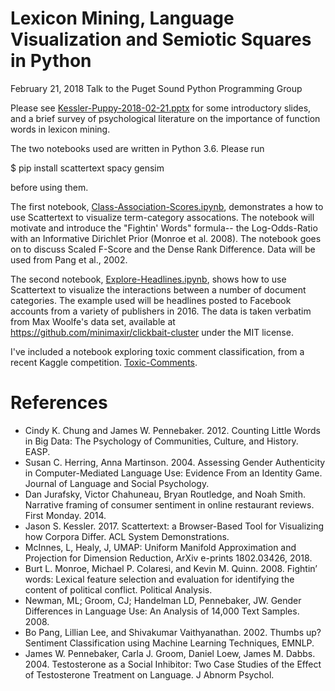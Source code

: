 # Lexicon Mining, Language Visualization and Semiotic Squares in Python
February 21, 2018 
Talk to the Puget Sound Python Programming Group

Please see [Kessler-Puppy-2018-02-21.pptx](Kessler-Puppy-2018-02-21.pptx) for some introductory slides, and a brief survey of psychological literature on the importance of function words in lexicon mining.

The two notebooks used are written in Python 3.6.  Please run

$ pip install scattertext spacy gensim

before using them.  

The first notebook, [Class-Association-Scores.ipynb](http://nbviewer.jupyter.org/github/JasonKessler/PuPPyTalk/blob/master/notebooks/Class-Association-Scores.ipynb), demonstrates a how to use Scattertext to visualize term-category assocations.  The notebook will motivate and introduce the "Fightin' Words" formula-- the Log-Odds-Ratio with an Informative Dirichlet Prior (Monroe et al. 2008).  The notebook goes on to discuss Scaled F-Score and the Dense Rank Difference. Data will be used from Pang et al., 2002.  

The second notebook, [Explore-Headlines.ipynb](http://nbviewer.jupyter.org/github/JasonKessler/PuPPyTalk/blob/master/notebooks/Explore-Headlines.ipynb), shows how to use Scattertext to visualize the interactions between a number of document categories.  The example used will be headlines posted to Facebook accounts from a variety of publishers in 2016. The data is taken verbatim from Max Woolfe's data set, available at https://github.com/minimaxir/clickbait-cluster under the MIT license.

I've included a notebook exploring toxic comment classification, from a recent Kaggle competition. [Toxic-Comments](http://nbviewer.jupyter.org/github/JasonKessler/PuPPyTalk/blob/master/notebooks/Toxic-Comments.ipynb).

# References
* Cindy K. Chung and James W. Pennebaker. 2012. Counting Little Words in Big Data: The Psychology of Communities, Culture, and History. EASP.
* Susan C. Herring, Anna Martinson. 2004. Assessing Gender Authenticity in Computer-Mediated Language Use: Evidence From an Identity Game. Journal of Language and Social Psychology. 
* Dan Jurafsky, Victor Chahuneau, Bryan Routledge, and Noah Smith. Narrative framing of consumer sentiment in online restaurant reviews. First Monday. 2014.
* Jason S. Kessler. 2017. Scattertext: a Browser-Based Tool for Visualizing how Corpora Differ. ACL System Demonstrations. 
* McInnes, L, Healy, J, UMAP: Uniform Manifold Approximation and Projection for Dimension Reduction, ArXiv e-prints 1802.03426, 2018.
* Burt L. Monroe, Michael P. Colaresi, and Kevin M. Quinn. 2008. Fightin’ words: Lexical feature selection and evaluation for identifying the content of political conflict. Political Analysis.
* Newman, ML; Groom, CJ; Handelman LD, Pennebaker, JW. Gender Differences in Language Use: An Analysis of 14,000 Text Samples. 2008.
* Bo Pang, Lillian Lee, and Shivakumar Vaithyanathan. 2002. Thumbs up? Sentiment Classification using Machine Learning Techniques, EMNLP.
* James W. Pennebaker, Carla J. Groom, Daniel Loew, James M. Dabbs.  2004. Testosterone as a Social Inhibitor: Two Case Studies of the Effect of Testosterone Treatment on Language. J Abnorm Psychol.

